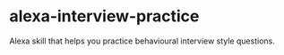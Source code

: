 # alexa-interview-practice
Alexa skill that helps you practice behavioural interview style questions. 
